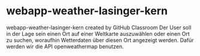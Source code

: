 # webapp-weather-lasinger-kern
webapp-weather-lasinger-kern created by GitHub Classroom
Der User soll in der Lage sein einen Ort auf einer Weltkarte auszuwählen oder einen Ort zu suchen, woraufhin Wetterdaten über diesen Ort angezeigt werden.
Dafür werden wir die API openweathermap benutzen.
